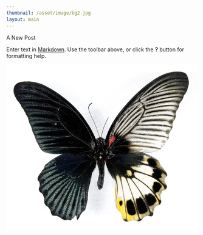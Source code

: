 ```yaml
---
thumbnail: /asset/image/bg2.jpg
layout: main
---
```

A New Post

Enter text in [Markdown](http://daringfireball.net/projects/markdown/). Use the toolbar above, or click the **?** button for formatting help.

![butterfly-5.jpg](/asset/image/butterfly-5.jpg)

